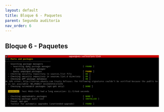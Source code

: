 ```yaml
---
layout: default
title: Bloque 6 - Paquetes
parent: Segunda auditoría
nav_order: 6
---
```


## Bloque 6 - Paquetes

<img src="https://raw.githubusercontent.com/crivmar/crivmar-lynis.github.io/main/assets/images/62.png"/>

